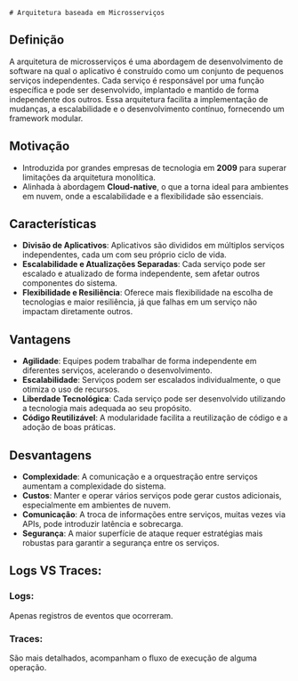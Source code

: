     # Arquitetura baseada em Microsserviços

## Definição

A arquitetura de microsserviços é uma abordagem de desenvolvimento de software na qual o aplicativo é construído como um conjunto de pequenos serviços independentes. Cada serviço é responsável por uma função específica e pode ser desenvolvido, implantado e mantido de forma independente dos outros. Essa arquitetura facilita a implementação de mudanças, a escalabilidade e o desenvolvimento contínuo, fornecendo um framework modular.

## Motivação

- Introduzida por grandes empresas de tecnologia em **2009** para superar limitações da arquitetura monolítica.
- Alinhada à abordagem **Cloud-native**, o que a torna ideal para ambientes em nuvem, onde a escalabilidade e a flexibilidade são essenciais.

## Características

- **Divisão de Aplicativos**: Aplicativos são divididos em múltiplos serviços independentes, cada um com seu próprio ciclo de vida.
- **Escalabilidade e Atualizações Separadas**: Cada serviço pode ser escalado e atualizado de forma independente, sem afetar outros componentes do sistema.
- **Flexibilidade e Resiliência**: Oferece mais flexibilidade na escolha de tecnologias e maior resiliência, já que falhas em um serviço não impactam diretamente outros.

## Vantagens

- **Agilidade**: Equipes podem trabalhar de forma independente em diferentes serviços, acelerando o desenvolvimento.
- **Escalabilidade**: Serviços podem ser escalados individualmente, o que otimiza o uso de recursos.
- **Liberdade Tecnológica**: Cada serviço pode ser desenvolvido utilizando a tecnologia mais adequada ao seu propósito.
- **Código Reutilizável**: A modularidade facilita a reutilização de código e a adoção de boas práticas.

## Desvantagens

- **Complexidade**: A comunicação e a orquestração entre serviços aumentam a complexidade do sistema.
- **Custos**: Manter e operar vários serviços pode gerar custos adicionais, especialmente em ambientes de nuvem.
- **Comunicação**: A troca de informações entre serviços, muitas vezes via APIs, pode introduzir latência e sobrecarga.
- **Segurança**: A maior superfície de ataque requer estratégias mais robustas para garantir a segurança entre os serviços.

## Logs VS Traces:

### Logs:

Apenas registros de eventos que ocorreram.

### Traces:

São mais detalhados, acompanham o fluxo de execução de alguma operação.
